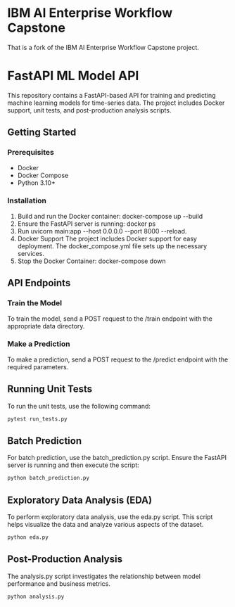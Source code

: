 # IBM AI Enterprise Workflow Capstone
That is a fork of the IBM AI Enterprise Workflow Capstone project. 

# FastAPI ML Model API

This repository contains a FastAPI-based API for training and predicting machine learning models for time-series data. The project includes Docker support, unit tests, and post-production analysis scripts.

## Getting Started

### Prerequisites

- Docker
- Docker Compose
- Python 3.10+

### Installation
1. Build and run the Docker container:
   docker-compose up --build
2. Ensure the FastAPI server is running:
   docker ps
3. Run
   uvicorn main:app --host 0.0.0.0 --port 8000 --reload.
4. Docker Support
   The project includes Docker support for easy deployment. The docker_compose.yml file sets up the necessary services.
5. Stop the Docker Container:
   docker-compose down

## API Endpoints
### Train the Model
To train the model, send a POST request to the /train endpoint with the appropriate data directory.

### Make a Prediction
To make a prediction, send a POST request to the /predict endpoint with the required parameters.

## Running Unit Tests
To run the unit tests, use the following command:

```sh
pytest run_tests.py
```

## Batch Prediction
For batch prediction, use the batch_prediction.py script. Ensure the FastAPI server is running and then execute the script:

```sh
python batch_prediction.py
```

## Exploratory Data Analysis (EDA)
To perform exploratory data analysis, use the eda.py script. This script helps visualize the data and analyze various aspects of the dataset.

```sh
python eda.py
```

## Post-Production Analysis
The analysis.py script investigates the relationship between model performance and business metrics. 

```sh
python analysis.py
```

